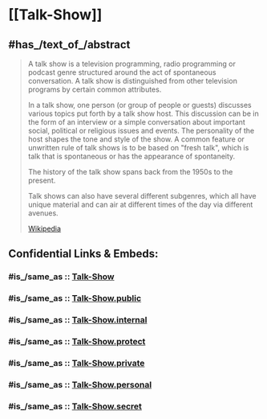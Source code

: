 ﻿---
aliases:
- Talk-Show
- "Talk Show"
---

# [[Talk-Show]] 


## #has_/text_of_/abstract 

> A talk show is a television programming, radio programming or podcast genre structured around the act of spontaneous conversation. 
> A talk show is distinguished from other television programs by certain common attributes. 
> 
> In a talk show, one person (or group of people or guests) discusses various topics put forth by a talk show host. 
> This discussion can be in the form of an interview or a simple conversation about important social, political or religious issues and events. 
> The personality of the host shapes the tone and style of the show. 
> A common feature or unwritten rule of talk shows is to be based on "fresh talk", 
> which is talk that is spontaneous or has the appearance of spontaneity.
>
> The history of the talk show spans back from the 1950s to the present.
>
> Talk shows can also have several different subgenres, 
> which all have unique material and can air at different times of the day via different avenues.
>
> [Wikipedia](https://en.wikipedia.org/wiki/Talk%20show) 


## Confidential Links & Embeds: 

### #is_/same_as :: [Talk-Show](Talk-Show.md) 

### #is_/same_as :: [Talk-Show.public](/_public/Society/Communication/Media/Talk-Show.public.md) 

### #is_/same_as :: [Talk-Show.internal](/_internal/Society/Communication/Media/Talk-Show.internal.md) 

### #is_/same_as :: [Talk-Show.protect](/_protect/Society/Communication/Media/Talk-Show.protect.md) 

### #is_/same_as :: [Talk-Show.private](/_private/Society/Communication/Media/Talk-Show.private.md) 

### #is_/same_as :: [Talk-Show.personal](/_personal/Society/Communication/Media/Talk-Show.personal.md) 

### #is_/same_as :: [Talk-Show.secret](/_secret/Society/Communication/Media/Talk-Show.secret.md)

